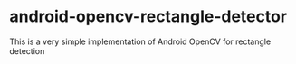 # android-opencv-rectangle-detector
This is a very simple implementation of Android OpenCV for rectangle detection
